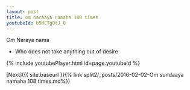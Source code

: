 ```yaml
---
layout: post
title: om naraaya namaha 108 times
youtubeId: b5MCTg0tJ_Q
---
```

 
 
Om Naraya nama 
 
 -  Who does not take anything out of desire 
 
  
 
  
 
 
 
 
 
 


{% include youtubePlayer.html id=page.youtubeId %}
 
[Next]({{ site.baseurl }}{% link  split2/_posts/2016-02-02-Om sundaaya namaha 108 times.md%})
 

